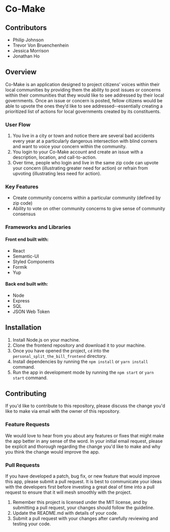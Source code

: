 # Co-Make

## Contributors
* Philip Johnson
* Trevor Von Bruenchenhein
* Jessica Morrison
* Jonathan Ho

## Overview
Co-Make is an application designed to project citizens’ voices within their local communities by providing them the ability to post issues or concerns within their communities that they would like to see addressed by their local governments. Once an issue or concern is posted, fellow citizens would be able to upvote the ones they’d like to see addressed--essentially creating a prioritized list of actions for local governments created by its constituents.

### User Flow
1.  You live in a city or town and notice there are several bad accidents every year at a particularly dangerous intersection with blind corners and want to voice your concern within the community.
2.  You login to your Co-Make account and create an issue with a description, location, and call-to-action.
3.  Over time, people who login and live in the same zip code can upvote your concern (illustrating greater need for action) or refrain from upvoting (illustrating less need for action).

### Key Features
* Create community concerns within a particular community (defined by zip code)
* Ability to vote on other community concerns to give sense of community consensus

### Frameworks and Libraries
#### Front end built with:
* React
* Semantic-UI
* Styled Components
* Formik
* Yup

#### Back end built with:
* Node
* Express
* SQL
* JSON Web Token

## Installation
1.  Install Node.js on your machine.
2.  Clone the frontend repository and download it to your machine.
3.  Once you have opened the project, `cd` into the `personal_split_the_bill_frontend` directory.
4.  Install dependencies by running the `npm install` or `yarn install` command.
5.  Run the app in development mode by running the `npm start` or `yarn start` command.

## Contributing
If you'd like to contribute to this repository, please discuss the change you'd like to make via email with the owner of this repository.

### Feature Requests
We would love to hear from you about any features or fixes that might make the app better in any sense of the word.  In your initial email request, please be explicit and thorough regarding the change you'd like to make and why you think the change would improve the app.

### Pull Requests
If you have developed a patch, bug fix, or new feature that would improve this app, please submit a pull request. It is best to communicate your ideas with the developers first before investing a great deal of time into a pull request to ensure that it will mesh smoothly with the project.

1.  Remember this project is licensed under the MIT license, and by submitting a pull request, your changes should follow the guideline.
2.  Update the README.md with details of your code.
3.  Submit a pull request with your changes after carefully reviewing and testing your code.
